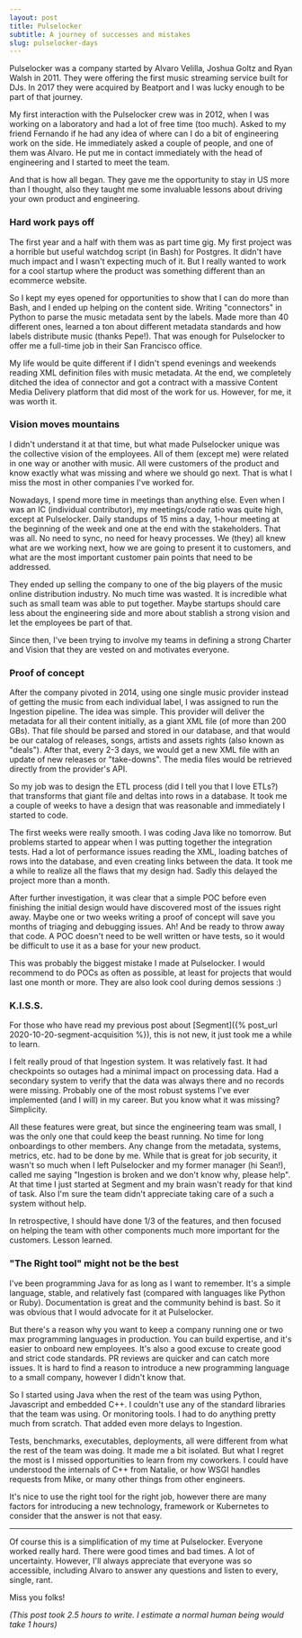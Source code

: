 ```yaml
---
layout: post
title: Pulselocker
subtitle: A journey of successes and mistakes
slug: pulselocker-days
---
```



Pulselocker was a company started by Alvaro Velilla, Joshua Goltz and Ryan Walsh in 2011.
They were offering the first music streaming service built for DJs. In 2017 they were acquired
by Beatport and I was lucky enough to be part of that journey.

My first interaction with the Pulselocker crew was in 2012, when I was working on a laboratory and had
a lot of free time (too much). Asked to my friend Fernando if he had any idea of where can I do a bit of
engineering work on the side. He immediately asked a couple of people, and one of them was Alvaro.
He put me in contact immediately with the head of engineering and I started to meet the team.

And that is how all began. They gave me the opportunity to stay in US more than I thought, also they
taught me some invaluable lessons about driving your own product and engineering.


### Hard work pays off

The first year and a half with them was as part time gig. My first project was a
horrible but useful watchdog script (in Bash) for Postgres. It didn't have much impact and I wasn't
expecting much of it. But I really wanted to work for a cool startup where the product was something
different than an ecommerce website. 

So I kept my eyes opened for opportunities to show that I can do more than Bash, and I ended up
helping on the content side. Writing "connectors" in Python to parse the music metadata sent by the
labels. Made more than 40 different ones, learned a ton about different metadata
standards and how labels distribute music (thanks Pepe!). That was enough for Pulselocker to offer
me a full-time job in their San Francisco office.

My life would be quite different if I didn't spend evenings and weekends reading XML definition files
with music metadata. At the end, we completely ditched the idea of connector and got a contract with
a massive Content Media Delivery platform that did most of the work for us. However, for me, it was
worth it.


### Vision moves mountains

I didn't understand it at that time, but what made Pulselocker unique was the collective vision of the
employees. All of them (except me) were related in one way or another with music. All were
customers of the product and know exactly what was missing and where we should go next. That is
what I miss the most in other companies I've worked for.

Nowadays, I spend more time in meetings than anything else. Even when I was an IC (individual
contributor), my meetings/code ratio was quite high, except at Pulselocker. Daily standups of 15
mins a day, 1-hour meeting at the beginning of the week and one at the end with the stakeholders.
That was all. No need to sync, no need for heavy processes. We (they) all knew what are we working
next, how we are going to present it to customers, and what are the most important customer pain
points that need to be addressed.

They ended up selling the company to one of the big players of the music online distribution
industry. No much time was wasted. It is incredible what such as small team was able to put
together. Maybe startups should care less about the engineering side and more about stablish a
strong vision and let the employees be part of that.

Since then, I've been trying to involve my teams in defining a strong Charter and Vision that
they are vested on and motivates everyone.


### Proof of concept

After the company pivoted in 2014, using one single music provider instead of getting the music from
each individual label, I was assigned to run the Ingestion pipeline. The idea was simple. This
provider will deliver the metadata for all their content initially, as a giant XML file (of more
than 200 GBs). That file should be parsed and stored in our database, and that would be our catalog
of releases, songs, artists and assets rights (also known as "deals"). After that, every 2-3 days,
we would get a new XML file with an update of new releases or "take-downs". The media files would be
retrieved directly from the provider's API.

So my job was to design the ETL process (did I tell you that I love ETLs?) that transforms that
giant file and deltas into rows in a database. It took me a couple of weeks to have a design that
was reasonable and immediately I started to code.

The first weeks were really smooth. I was coding Java like no tomorrow. But problems started to
appear when I was putting together the integration tests. Had a lot of performance issues reading
the XML, loading batches of rows into the database, and even creating links between the data. It
took me a while to realize all the flaws that my design had. Sadly this delayed the project more
than a month.

After further investigation, it was clear that a simple POC before even finishing the initial design
would have discovered most of the issues right away. Maybe one or two weeks writing a proof of
concept will save you months of triaging and debugging issues. Ah! And be ready to throw away that
code. A POC doesn't need to be well written or have tests, so it would be difficult to use it as a
base for your new product.

This was probably the biggest mistake I made at Pulselocker. I would recommend to do POCs as often
as possible, at least for projects that would last one month or more. They are also look cool during
demos sessions :)


### K.I.S.S.

For those who have read my previous post about [Segment]({% post_url 2020-10-20-segment-acquisition %}),
this is not new, it just took me a while to learn. 

I felt really proud of that Ingestion system. It was relatively fast. It had checkpoints so outages
had a minimal impact on processing data. Had a secondary system to verify that the data was always
there and no records were missing. Probably one of the most robust systems I've ever
implemented (and I will) in my career. But you know what it was missing? Simplicity.

All these features were great, but since the engineering team was small, I was the only one that
could keep the beast running. No time for long onboardings to other members. Any change from the
metadata, systems, metrics, etc. had to be done by me. While that is great for job security, it
wasn't so much when I left Pulselocker and my former manager (hi Sean!), called me saying "Ingestion is
broken and we don't know why, please help". At that time I just started at Segment and my brain wasn't
ready for that kind of task. Also I'm sure the team didn't appreciate taking care of a such a system
without help.

In retrospective, I should have done 1/3 of the features, and then focused on helping the team with
other components much more important for the customers. Lesson learned.


### "The Right tool" might not be the best

I've been programming Java for as long as I want to remember. It's a simple language, stable, and
relatively fast (compared with languages like Python or Ruby). Documentation is great and the
community behind is bast. So it was obvious that I would advocate for it at Pulselocker.

But there's a reason why you want to keep a company running one or two max programming languages
in production. You can build expertise, and it's easier to onboard new employees. It's also a good
excuse to create good and strict code standards. PR reviews are quicker and can catch more issues.
It is hard to find a reason to introduce a new programming language to a small company, however I
didn't know that.

So I started using Java when the rest of the team was using Python, Javascript and embedded C++. I
couldn't use any of the standard libraries that the team was using. Or monitoring tools. I had to do
anything pretty much from scratch. That added even more delays to Ingestion.

Tests, benchmarks, executables, deployments, all were different from what the rest of the team was
doing. It made me a bit isolated. But what I regret the most is I missed opportunities to learn
from my coworkers. I could have understood the internals of C++ from Natalie, or how WSGI handles
requests from Mike, or many other things from other engineers.

It's nice to use the right tool for the right job, however there are many factors for introducing a
new technology, framework or Kubernetes to consider that the answer is not that easy.

---

Of course this is a simplification of my time at Pulselocker. Everyone worked really hard. There
were good times and bad times. A lot of uncertainty. However, I'll always appreciate that everyone
was so accessible, including Alvaro to answer any questions and listen to every, single, rant.

Miss you folks!

_(This post took 2.5 hours to write. I estimate a normal human being would take 1 hours)_
